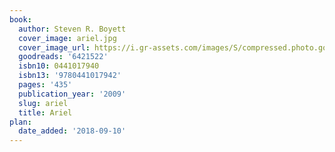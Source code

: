 ```yaml
---
book:
  author: Steven R. Boyett
  cover_image: ariel.jpg
  cover_image_url: https://i.gr-assets.com/images/S/compressed.photo.goodreads.com/books/1390180975l/6421522.jpg
  goodreads: '6421522'
  isbn10: 0441017940
  isbn13: '9780441017942'
  pages: '435'
  publication_year: '2009'
  slug: ariel
  title: Ariel
plan:
  date_added: '2018-09-10'
---
```

